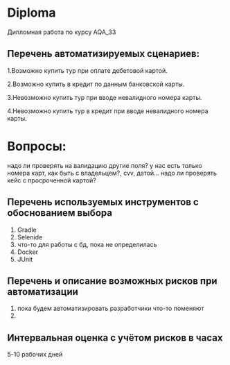 # Diploma
Дипломная работа по курсу AQA_33

## Перечень автоматизируемых сценариев:
1.Возможно купить тур при оплате дебетовой картой.

2.Возможно купить в кредит по данным банковской карты.

3.Невозможно купить тур при вводе невалидного номера карты.

4.Невозможно купить тур в кредит при вводе невалидного номера карты.

# Вопросы:
надо ли проверять на валидацию другие поля?
у нас есть только номера карт, как быть с владельцем?, cvv, датой...
надо ли проверять кейс с просроченной картой?


## Перечень используемых инструментов с обоснованием выбора
1. Gradle
2. Selenide
3. что-то для работы с бд, пока не определилась
4. Docker
5. JUnit

## Перечень и описание возможных рисков при автоматизации

1. пока будем автоматизировать разработчики что-то поменяют
2. 


## Интервальная оценка с учётом рисков в часах
5-10 рабочих дней
